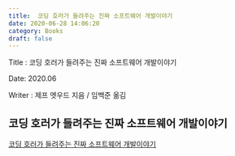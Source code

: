 ```yaml
---
title:  코딩 호러가 들려주는 진짜 소프트웨어 개발이야기
date: 2020-06-28 14:06:20
category: Books
draft: false
---
```



Title : 코딩 호러가 들려주는 진짜 소프트웨어 개발이야기

Date: 2020.06

Writer : 제프 엣우드 지음 / 임백준 옮김



## 코딩 호러가 들려주는 진짜 소프트웨어 개발이야기
[코딩 호러가 들려주는 진짜 소프트웨어 개발이야기](https://book.naver.com/bookdb/book_detail.nhn?bid=7366735)